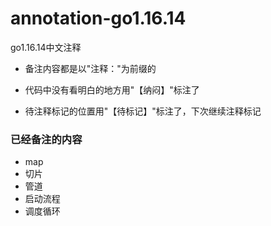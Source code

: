 # annotation-go1.16.14 
go1.16.14中文注释

- 备注内容都是以"注释："为前缀的

- 代码中没有看明白的地方用"【纳闷】"标注了

- 待注释标记的位置用"【待标记】"标注了，下次继续注释标记

### 已经备注的内容
- map
- 切片
- 管道
- 启动流程
- 调度循环
